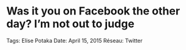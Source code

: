 # Was it you on Facebook the other day? I’m not out to judge

Tags: Elise Potaka
Date: April 15, 2015
Réseau: Twitter